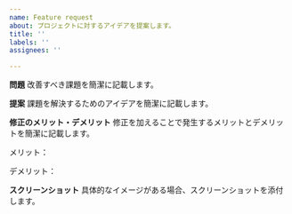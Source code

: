 ```yaml
---
name: Feature request
about: プロジェクトに対するアイデアを提案します。
title: ''
labels: ''
assignees: ''

---
```


**問題**
改善すべき課題を簡潔に記載します。


**提案**
課題を解決するためのアイデアを簡潔に記載します。


**修正のメリット・デメリット**
修正を加えることで発生するメリットとデメリットを簡潔に記載します。

メリット：

デメリット：

**スクリーンショット**
具体的なイメージがある場合、スクリーンショットを添付します。
